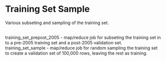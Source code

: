 Training Set Sample
===============
Various subseting and sampling of the training set.

<br>training_set_prepost_2005 - map/reduce job for subseting the training set in to a pre-2005
training set and a post-2005 validation set.
<br>training_set_sample - map/reduce job for random sampling the training set to create a validation set
of 100,000 rows, leaving the rest as training.
